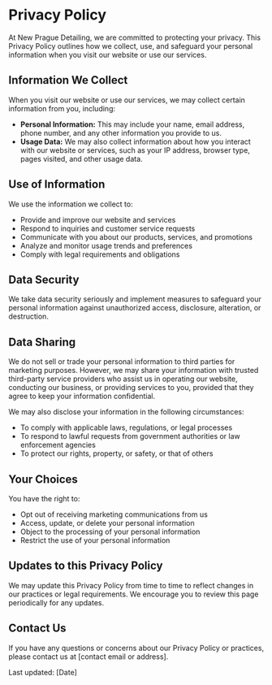 # Privacy Policy

At New Prague Detailing, we are committed to protecting your privacy. This Privacy Policy outlines how we collect, use, and safeguard your personal information when you visit our website or use our services.

## Information We Collect

When you visit our website or use our services, we may collect certain information from you, including:

- **Personal Information:** This may include your name, email address, phone number, and any other information you provide to us.
- **Usage Data:** We may also collect information about how you interact with our website or services, such as your IP address, browser type, pages visited, and other usage data.

## Use of Information

We use the information we collect to:

- Provide and improve our website and services
- Respond to inquiries and customer service requests
- Communicate with you about our products, services, and promotions
- Analyze and monitor usage trends and preferences
- Comply with legal requirements and obligations

## Data Security

We take data security seriously and implement measures to safeguard your personal information against unauthorized access, disclosure, alteration, or destruction.

## Data Sharing

We do not sell or trade your personal information to third parties for marketing purposes. However, we may share your information with trusted third-party service providers who assist us in operating our website, conducting our business, or providing services to you, provided that they agree to keep your information confidential.

We may also disclose your information in the following circumstances:

- To comply with applicable laws, regulations, or legal processes
- To respond to lawful requests from government authorities or law enforcement agencies
- To protect our rights, property, or safety, or that of others

## Your Choices

You have the right to:

- Opt out of receiving marketing communications from us
- Access, update, or delete your personal information
- Object to the processing of your personal information
- Restrict the use of your personal information

## Updates to this Privacy Policy

We may update this Privacy Policy from time to time to reflect changes in our practices or legal requirements. We encourage you to review this page periodically for any updates.

## Contact Us

If you have any questions or concerns about our Privacy Policy or practices, please contact us at [contact email or address].

Last updated: [Date]
